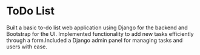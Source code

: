 # ToDo List
Built a basic to-do list web application using Django for the backend and Bootstrap for the UI. 
Implemented functionality to add new tasks efficiently through a form.Included a Django admin panel for managing tasks and users with ease.
